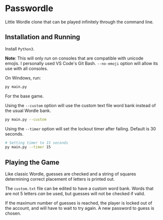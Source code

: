 # Passwordle

Little Wordle clone that can be played infinitely through the command line.

## Installation and Running

Install `Python3`.

**Note**: This will only run on consoles that are compatible with unicode emojis. I personally used VS Code's Git Bash.
`--no-emoji` option will allow its use with all consoles.

On Windows, run:

```sh
py main.py
```

For the base game.

Using the `--custom` option will use the custom text file word bank instead of the usual Wordle bank.

```sh
py main.py --custom
```

Using the `--timer` option will set the lockout timer after failing. Default is 30 seconds.

```sh
# Setting timer to 15 seconds
py main.py --timer 15
```

## Playing the Game

Like classic Wordle, guesses are checked and a string of squares determining correct placement of letters is printed out.

The `custom.txt` file can be edited to have a custom word bank. Words that are not 5 letters *can* be used, but guesses will not be checked if valid.

If the maximum number of guesses is reached, the player is locked out of the account, and will have to wait to try again. A new password to guess is chosen.
